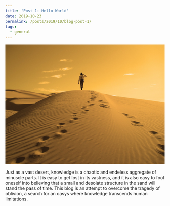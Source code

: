 ```yaml
---
title: 'Post 1: Hello World'
date: 2019-10-23
permalink: /posts/2019/10/blog-post-1/
tags:
  - general
---
```


![alt text](/images/wanderer.jpg)

Just as a vast desert, knowledge is a chaotic and endeless aggregate of minuscle parts. It is easy to get lost in its vastness, and it is also easy to fool oneself into believing that a small and desolate structure in the sand will stand the pass of time. This blog is an attempt to overcome the tragedy of oblivion, a search for an oasys where knowledge transcends human limitations.  
